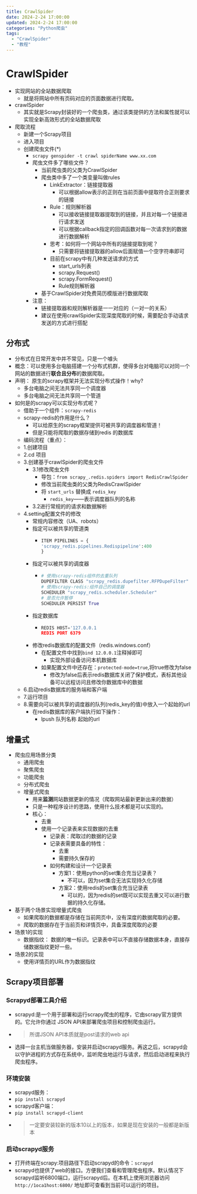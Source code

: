 ```yaml
---
title: CrawlSpider
date: 2024-2-24 17:00:00
updated: 2024-2-24 17:00:00
categories: "Python爬虫"
tags: 
  - "CrawlSpider"
  - "教程"
---
```


# CrawlSpider

- 实现网站的全站数据爬取 
  - 就是将网站中所有页码对应的页面数据进行爬取。
- crawlSpider
  - 其实就是Scrapy封装好的一个爬虫类，通过该类提供的方法和属性就可以实现全新高效形式的全站数据爬取
- 爬取流程
  - 新建一个Scrapy项目
  - 进入项目
  - 创建爬虫文件(*)
    - `scrapy genspider -t crawl spiderName www.xx.com`
    - 爬虫文件多了哪些文件？
      - 当前爬虫类的父类为CrawlSpider
      - 爬虫类中多了一个类变量叫做rules
        - LinkExtractor：链接提取器
          - 可以根据allow表示的正则在当前页面中提取符合正则要求的链接
        - Rule：规则解析器
          - 可以接收链接提取器提取到的链接，并且对每一个链接进行请求发送 
          - 可以根据callback指定的回调函数对每一次请求到的数据进行数据解析
        - 思考：如何将一个网站中所有的链接提取到呢？
          - 只需要将链接提取器的allow后面赋值一个空字符串即可
        - 目前在scrapy中有几种发送请求的方式
          - start_urls列表
          - scrapy.Request()
          - scrapy.FormRequest()
          - Rule规则解析器
      - 基于CrawlSpider对免费简历模版进行数据爬取
    - 注意：
      - 链接提取器和规则解析器是一一对应的（一对一的关系）
      - 建议在使用crawlSpider实现深度爬取的时候，需要配合手动请求发送的方式进行搭配
## 分布式
- 分布式在日常开发中并不常见，只是一个噱头
- 概念：可以使用多台电脑搭建一个分布式机群，使得多台对电脑可以对同一个网站的数据进行**联合且分布**的数据爬取。
- 声明： 原生的scrapy框架并无法实现分布式操作！why?
  - 多台电脑之间无法共享同一个调度器
  - 多台电脑之间无法共享同一个管道
- 如何是的scrapy可以实现分布式呢？ 
  - 借助于一个组件：`scrapy-redis`
  - scrapy-redis的作用是什么？
    - 可以给原生的scrapy框架提供可被共享的调度器和管道！
    - 但是只能将爬取的数据存储到redis 的数据库
  - 编码流程（重点）：
  - 1.创建项目
  - 2.cd 项目
  - 3.创建基于crawlSpider的爬虫文件
    - 3.1修改爬虫文件
      - 导包：`from scrapy_.redis.spiders import RedisCrawlSpider`
      - 修改当前爬虫类的父类为RedisCrawlSpider
      - 将 `start_urls` 替换成 `redis_key`
        - `redis_key`——表示调度器队列的名称
    - 3.2进行常规的的请求和数据解析
  - 4.setting配置文件的修改
    - 常规内容修改（UA、robots）
    - 指定可以被共享的管道类
      - ```python
        ITEM PIPELINES = {
        'scrapy_redis.pipelines.Redispipeline':400
        }
        ```
    - 指定可以被共享的调度器
      - ```python
        # 使用scrapy-redis组件的去重队列
        DUPEFILTER CLASS "scrapy_redis.dupefilter.RFPDupeFilter"
        # 使用scrapy-redis:组件自己的调度器
        SCHEDULER "scrapy_redis.scheduler.Scheduler"
        # 是否允许暂停
        SCHEDULER PERSIST True
        ```
    - 指定数据库
      - ```python
        REDIS H0ST='127.0.0.1
        REDIS PORT 6379
        ```
    - 修改redis数据库的配置文件（redis.windows.conf）
      - 在配置文件中找到`bind 12.0.0.1`注释掉即可
        - 实现外部设备访问本机数据库
      - 如果配置文件中还存在：`protected-mode=true`,将true修改为false
        - 修改为false后表示redis数据库关闭了保护模式，表标其他设备可以远程访问且修改你数据库中的数据
  - 6.启动redis数据库的服务端和客户端
  - 7.运行项目
  - 8.需要向可以被共享的调度器的队列(redis_key的值)中放入一个起始的url
    - 在redis数据库的客户端执行如下操作：
      - lpush 队列名称 起始的url
## 增量式
- 爬虫应用场景分类
  - 通用爬虫
  - 聚焦爬虫
  - 功能爬虫
  - 分布式爬虫
  - 增量式爬虫
    - 用来**监测**网站数据更新的情况（爬取网站最新更新出来的数据）
    - 只是一种程序设计的思路，使用什么技术都是可以实现的。
    - 核心：
      - 去重
      - 使用一个记录表来实现数据的去重
        - 记录表：爬取过的数据的记录
        - 记录表需要具备的特性：
          - 去重
          - 需要持久保存的
        - 如何构建和设计一个记录表
          - 方案1：使用python的set集合充当记录表？
            - 不可以，因为set集合无法实现持久化存储
          - 方案2：使用redis的set集合充当记录表
            - 可以的，因为redis的set既可以实现去重又可以进行数据的持久化存储。
- 基于两个场景实现增量式爬虫
  - 如果爬取的数据都是存储在当前网页中，没有深度的数据爬取的必要。
  - 爬取的数据存在于当前页和详情页中，具备深度爬取的必要
- 场景1的实现
  - 数据指纹： 数据的唯一标识。记录表中可以不直接存储数据本身，直接存储数据指纹更好一些。
- 场景2的实现
  - 使用详情页的URL作为数据指纹
## Scrapy项目部署
### Scrapyd部署工具介绍
- scrapyd:是一个用于部署和运行scrapy爬虫的程序，它由scrapy官方提供的。它允许你通过 JSON API来部署爬虫项目和控制爬虫运行。
- > 所谓JSON API本质就是post请求的web api
- 选择一台主机当做服务器，安装并启动scrapyd服务。再这之后，scrapyd会以守护进程的方式存在系统中，监听爬虫地运行与请求，然后启动进程来执行爬虫程序。
### 环境安装
- scrapyd服务： 
- `pip install scrapyd`
- scrapyd客户端： 
- `pip install scrapyd-client`
- > 一定要安装较新的版本10以上的版本，如果是现在安装的一般都是新版本
### 启动scrapyd服务
- 打开终端在scrapy:项目路径下启动scrapyd的命令：`scrapyd`
- scrapyd也提供了web的接口。方便我们查看和管理爬虫程序。默认情况下scrapyd监听6800端口，运行scrapyd后。在本机上使用浏览器访问`http://1oca1host:6800/` 地址即可查看到当前可以运行的项目。